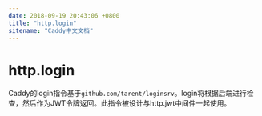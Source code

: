 ```yaml
---
date: 2018-09-19 20:43:06 +0800
title: "http.login"
sitename: "Caddy中文文档"
---
```


# http.login

Caddy的login指令基于`github.com/tarent/loginsrv`。login将根据后端进行检查，然后作为JWT令牌返回。此指令被设计与http.jwt中间件一起使用。